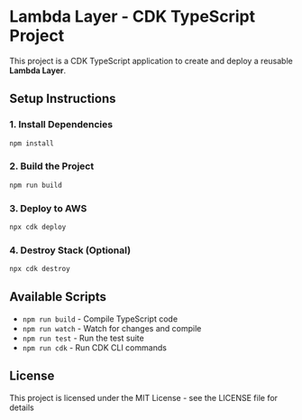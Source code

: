 # Lambda Layer - CDK TypeScript Project

This project is a CDK TypeScript application to create and deploy a reusable **Lambda Layer**.

## Setup Instructions

### 1. Install Dependencies
```bash
npm install
```

### 2. Build the Project
```bash
npm run build
```

### 3. Deploy to AWS
```bash
npx cdk deploy
```

### 4. Destroy Stack (Optional)
```bash
npx cdk destroy
```

## Available Scripts

- `npm run build` - Compile TypeScript code
- `npm run watch` - Watch for changes and compile
- `npm run test` - Run the test suite
- `npm run cdk` - Run CDK CLI commands

## License

This project is licensed under the MIT License - see the LICENSE file for details
